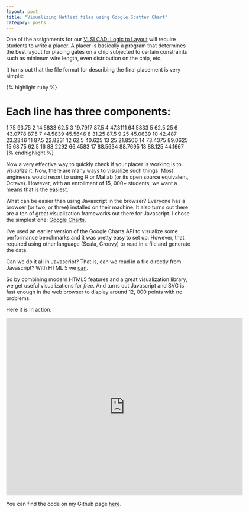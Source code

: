 ```yaml
---
layout: post
title: "Visualizing Netlist files using Google Scatter Chart"
category: posts
---
```


One of the assignments for our [VLSI CAD: Logic to
Layout](https://class.coursera.org/vlsicad-001/class/index) will require
students to write a placer. A placer is basically a program that
determines the best layout for placing gates on a chip subjected to
certain constraints such as minimum wire length, even distribution on
the chip, etc.

It turns out that the file format for describing the final placement is
very simple:

{% highlight ruby %}
# Each line has three components: <gate id> <x-position> <y-position>
1 75 93.75
2 14.5833 62.5
3 19.7917 87.5
4 47.3111 64.5833
5 62.5 25
6 43.0778 87.5
7 44.5839 45.5646
8 31.25 87.5
9 25 45.0639
10 42.487 23.2346
11 87.5 22.8231
12 62.5 40.625
13 25 21.8506
14 73.4375 89.0625
15 68.75 62.5
16 88.2292 66.4583
17 88.5634 88.7695
18 88.125 44.1667
{% endhighlight %}

Now a very effective way to quickly check if your placer is working is
to _visualize_ it. Now, there are many ways to visualize such things.
Most engineers would resort to using R or Matlab (or its open source
equivalent, Octave). However, with an enrollment of 15, 000+ students,
we want a means that is the easiest.

What can be easier than using Javascript in the browser? Everyone has a
browser (or two, or three) installed on their machine. It also turns out
there are a ton of great visualization frameworks out there for
Javascript. I chose the simplest one: [Google
Charts](https://developers.google.com/chart/).

I've used an earlier version of the Google Charts API to visualize some
performance benchmarks and it was pretty easy to set up. However, that
required using other language (Scala, Groovy) to read in a file and
generate the data.

Can we do it all in Javascript? That is, can we read in a file directly
from Javascript? With HTML 5 we
[can](http://www.html5rocks.com/en/tutorials/file/dndfiles/).

So by combining modern HTML5 features and a great visualization library,
we get useful visualizations for _free_. And turns out Javascript and
SVG is fast enough in the web browser to display around 12, 000 points
with no problems.

Here it is in action:

<div class="media">
<iframe width="640" height="480"
src="https://www.youtube-nocookie.com/embed/KcXd3D0kiGA?rel=0"
frameborder="0" allowfullscreen></iframe>
</div>

You can find the code on my Github page
[here](https://github.com/vazexqi/CourseraVLSICAD/blob/704aee5070ef890362e1abd3d92356d591d3475d/NetlistVisualization/visualize.html).

